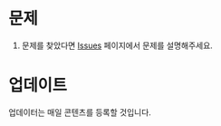 # 문제

1. 문제를 찾았다면 [Issues](https://github.com/HyunseungLee-Travis/Python-Factory/issues/new) 페이지에서 문제를 설명해주세요.

# 업데이트

업데이터는 매일 콘텐츠를 등록할 것입니다.
